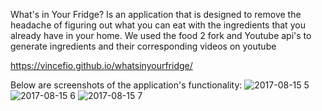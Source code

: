 What's in Your Fridge? Is an application that is designed to remove the headache of figuring out what you can eat with the ingredients that you already have in your home.
We used the food 2 fork and Youtube api's to generate ingredients and their corresponding videos on youtube

https://vincefio.github.io/whatsinyourfridge/

Below are screenshots of the application's functionality:
![2017-08-15 5](https://user-images.githubusercontent.com/25482392/29337878-00438ea0-81e1-11e7-948a-aac0f828915d.png)
![2017-08-15 6](https://user-images.githubusercontent.com/25482392/29337969-6c8ccb8a-81e1-11e7-9a54-e9469fb64eb6.png)
![2017-08-15 7](https://user-images.githubusercontent.com/25482392/29337977-73a737c0-81e1-11e7-97d7-5f95015bb81a.png)

